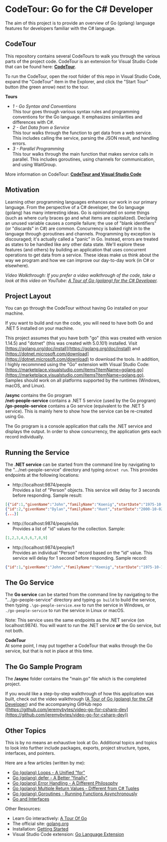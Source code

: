 CodeTour: Go for the C# Developer
=======================
The aim of this project is to provide an overview of Go (golang) language features for developers familiar with the C# language.

CodeTour  
----------
This repository contains several CodeTours to walk you through the various parts of the project code. CodeTour is an extension for Visual Studio Code that can be found here: **[CodeTour](https://marketplace.visualstudio.com/items?itemName=vsls-contrib.codetour)**.  

To run the CodeTour, open the root folder of this repo in Visual Studio Code, expand the "CodeTour" item in the Explorer, and click the "Start Tour" button (the green arrow) next to the tour.  

**Tours**
* *1 - Go Syntax and Conventions*  
This tour goes through various syntax rules and programming conventions for the Go language. It emphasizes similarities and differences with C#.  
* *2 - Get Data from a Service*  
This tour walks through the function to get data from a web service. This includes calling the service, parsing the JSON result, and handling errors.  
* *3 - Parallel Programming*  
This tour walks through the main function that makes service calls in parallel. This includes goroutines, using channels for communication, and using WaitGroup.

More information on CodeTour: **[CodeTour and Visual Studio Code](https://jeremybytes.blogspot.com/2020/08/codetour-and-visual-studio-code.html)**

Motivation
----------
Learning other programming languages enhances our work in our primary language. From the perspective of a C# developer, the Go language (golang) has many interesting ideas. Go is opinionated on some things (such as where curly braces go and what items are capitalized). Declaring an unused variable causes a compile failure; the use of "blank identifiers" (or "discards" in C#) are common. Concurrency is baked right in to the language through goroutines and channels. Programming by exception is discouraged; it's actually called a "panic" in Go. Instead, errors are treated as states to be handled like any other data state. We'll explore these features (and others) by building an application that uses concurrent operations to get data from a service. These ideas make us think about the way we program and how we can improve our day-to-day work (in C# or elsewhere).  

*Video Walkthrough: If you prefer a video walkthrough of the code, take a look at this video on YouTube: [A Tour of Go (golang) for the C# Developer](https://www.youtube.com/watch?v=NW-8WpnGQtE).*

Project Layout
--------------
You can go through the CodeTour without having Go installed on your machine.  

If you want to build and run the code, you will need to have both Go and .NET 5 installed on your machine.

This project assumes that you have both "go" (this was created with version 1.14.5) and "dotnet" (this was created with 5.0.101) installed. Visit [https://golang.org/doc/install](https://golang.org/doc/install) and [https://dotnet.microsoft.com/download](https://dotnet.microsoft.com/download) to download the tools. In addition, I highly recommned using the "Go" extension with Visual Studio Code: [https://marketplace.visualstudio.com/items?itemName=golang.go](https://marketplace.visualstudio.com/items?itemName=golang.go). Samples should work on all platforms supported by the runtimes (Windows, macOS, and Linux).

**/async** contains the Go program  
**/net-people-service** contains a .NET 5 service (used by the Go program)  
**/go-people-service** contains a Go service (equivalent to the .NET 5 service). This is mainly here to show how the service can be re-created using Go.

The Go program is a console application that calls the .NET service and displays the output. In order to show concurrency, the application gets each record individually.

Running the Service
-------------------  
The **.NET service** can be started from the command line by navigating to the ".../net-people-service" directory and typing `dotnet run`. This provides endpoints at the following locations:

* http://localhost:9874/people  
Provides a list of "Person" objects. This service will delay for 3 seconds before responding. Sample result:

```json
[{"id":1,"givenName":"John","familyName":"Koenig","startDate":"1975-10-17T00:00:00-07:00","rating":6,"formatString":null},  
{"id":2,"givenName":"Dylan","familyName":"Hunt","startDate":"2000-10-02T00:00:00-07:00","rating":8,"formatString":null}, 
{...}]
```

* http://localhost:9874/people/ids  
Provides a list of "id" values for the collection. Sample:  

```json
[1,2,3,4,5,6,7,8,9]
```

* http://localhost:9874/people/1  
Provides an individual "Person" record based on the "id" value. This service will delay for 1 second before responding. Sample record:

```json
{"id":1,"givenName":"John","familyName":"Koenig","startDate":"1975-10-17T00:00:00-07:00","rating":6,"formatString":null}
```

The Go Service
---------------------
The **Go service** can be started from the command line by navigating to the ".../go-people-service" directory and typing `go build` to build the service, then typing `.\go-people-service.exe` to run the service in Windows, or `./go-people-service` to run the service in Linux or macOS.  

Note: This service uses the same endpoints as the .NET service (on localhost:9874). You will want to run the .NET service **or** the Go service, but not both.

**CodeTour**  
At some point, I may put together a CodeTour that walks through the Go service, but that is not in place at this time.

The Go Sample Program
---------------------
The **/async** folder contains the "main.go" file which is the completed project.  

If you would like a step-by-step walkthrough of how this application was built, check out the video walkthrough ([A Tour of Go (golang) for the C# Developer](https://youtu.be/NW-8WpnGQtE)) and the accompanying GitHub repo ([https://github.com/jeremybytes/video-go-for-csharp-dev](https://github.com/jeremybytes/video-go-for-csharp-dev))

Other Topics
------------
This is by no means an exhaustive look at Go. Additional topics and topics to look into further include packages, exports, project structure, types, interfaces, and pointers.  

Here are a few articles (written by me):  
* [Go (golang) Loops - A Unified "for"](https://jeremybytes.blogspot.com/2021/01/go-golang-loops-unified-for.html)  
* [Go (golang) defer - A Better "finally"](https://jeremybytes.blogspot.com/2021/01/go-golang-defer-making-sure-something.html)  
* [Go (golang) Error Handling - A Different Philosophy](https://jeremybytes.blogspot.com/2021/01/go-golang-error-handling-different.html)  
* [Go (golang) Multiple Return Values - Different from C# Tuples](https://jeremybytes.blogspot.com/2021/01/go-golang-multiple-return-values.html)  
* [Go (golang) Goroutines - Running Functions Asynchronously](https://jeremybytes.blogspot.com/2021/01/go-golang-goroutines-running-functions.html)  
* [Go and Interfaces](https://jeremybytes.blogspot.com/2020/07/go-and-interfaces.html)  

Other Resources:
* Learn Go interactively: [A Tour Of Go](https://tour.golang.org/)  
* The official site: [golang.org](https://golang.org/)  
* Installation: [Getting Started](https://golang.org/doc/install)  
* Visual Studio Code extension: [Go Language Extension](https://code.visualstudio.com/docs/languages/go)  